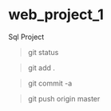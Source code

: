 # web_project_1
Sql Project

> git status

> <copy files from sql folder>

> git add .

> git commit -a

> <type a suitable message>

> git push origin master

